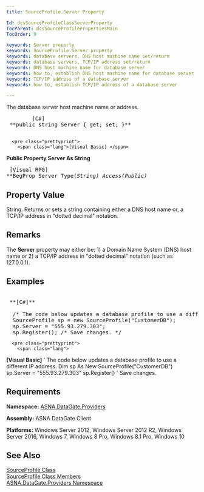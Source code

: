 ```yaml
---
title: SourceProfile.Server Property

Id: dcsSourceProfileClassServerProperty
TocParent: dcsSourceProfilePropertiesMain
TocOrder: 9

keywords: Server property
keywords: SourceProfile.Server property
keywords: database servers, DNS host machine name set/return
keywords: database servers, TCP/IP address set/return
keywords: DNS host machine name for database server
keywords: how to, establish DNS host machine name for database server
keywords: TCP/IP address of a database server
keywords: how to, establish TCP/IP address of a database server

---
```


The database server host machine name or address.
<pre class="prettyprint">
        <span class="lang">[C#]</span>
 **public string Server { get; set; }** 
      </pre>
      <pre class="prettyprint">
        <span class="lang">[Visual Basic] </span>
 **Public Property Server As String** 
      </pre>
      <pre class="prettyprint">
        <span class="lang">[Visual RPG]</span>
 **BegProp Server Type(*String) Access(*Public)** 
      </pre>

## Property Value

String. Returns or sets a string containing either a DNS host name or, a TCP/IP address in "dotted decimal" notation.
## Remarks

The <span> **Server** </span> property may either be: 1) a Domain Name System (DNS) host name or 2) a TCP/IP address in "dotted decimal" notation (such as 127.0.0.1). 
## Examples

<pre class="prettyprint">
        <span class="lang">
 **[C#]** 
        </span>
  /* The code below updates a database profile to use a different IP address. */
  SourceProfile sp = new SourceProfile("CustomerDB");
  sp.Server = "555.93.279.303";
  sp.Register(); /* Save changes. */
</pre>
      <pre class="prettyprint">
        <span class="lang">
 **[Visual Basic]** 
        </span>
  ' The code below updates a database profile to use a different IP address. 
  Dim sp As New SourceProfile("CustomerDB")
  sp.Server = "555.93.279.303"
  sp.Register() ' Save changes. </pre>

## Requirements

<strong class="hcp2">Namespace:</strong> [ASNA.DataGate.Providers](datagate-providers-namespace.html)

<span><strong class="hcp2">Assembly:</strong> ASNA DataGate Client</span> 

<span><strong class="hcp2">Platforms:</strong> Windows Server 2012, Windows Server 2012 R2, Windows Server 2016, Windows 7, Windows 8 Pro, Windows 8.1 Pro, Windows 10</span>
## See Also


[SourceProfile Class](source-profile-class.html)
      <br />
[SourceProfile Class Members](source-profile-members.html)
      <br />
[ASNA.DataGate.Providers Namespace](datagate-providers-namespace.html)

